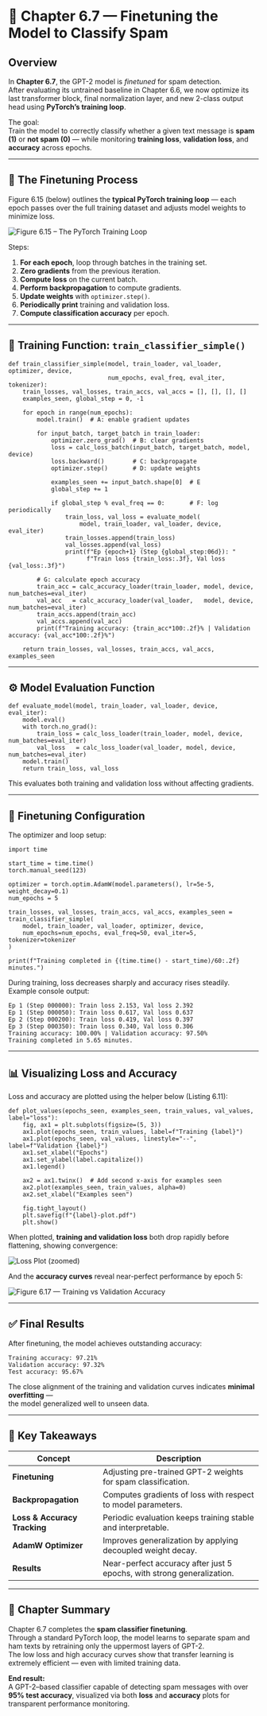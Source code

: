 # 🚀 Chapter 6.7 — Finetuning the Model to Classify Spam

## Overview
In **Chapter 6.7**, the GPT-2 model is *finetuned* for spam detection.  
After evaluating its untrained baseline in Chapter 6.6, we now optimize its last transformer block, final normalization layer, and new 2-class output head using **PyTorch’s training loop**.

The goal:  
Train the model to correctly classify whether a given text message is **spam (1)** or **not spam (0)** — while monitoring **training loss**, **validation loss**, and **accuracy** across epochs.

---

## 🧩 The Finetuning Process
Figure 6.15 (below) outlines the **typical PyTorch training loop** — each epoch passes over the full training dataset and adjusts model weights to minimize loss.

![Figure 6.15 – The PyTorch Training Loop](images/Screenshot%202025-10-21%20094703.png)

Steps:
1. **For each epoch**, loop through batches in the training set.  
2. **Zero gradients** from the previous iteration.  
3. **Compute loss** on the current batch.  
4. **Perform backpropagation** to compute gradients.  
5. **Update weights** with `optimizer.step()`.  
6. **Periodically print** training and validation loss.  
7. **Compute classification accuracy** per epoch.

---

## 🧠 Training Function: `train_classifier_simple()`

```
def train_classifier_simple(model, train_loader, val_loader, optimizer, device,
                            num_epochs, eval_freq, eval_iter, tokenizer):
    train_losses, val_losses, train_accs, val_accs = [], [], [], []
    examples_seen, global_step = 0, -1

    for epoch in range(num_epochs):
        model.train()  # A: enable gradient updates

        for input_batch, target_batch in train_loader:
            optimizer.zero_grad()  # B: clear gradients
            loss = calc_loss_batch(input_batch, target_batch, model, device)
            loss.backward()        # C: backpropagate
            optimizer.step()       # D: update weights

            examples_seen += input_batch.shape[0]  # E
            global_step += 1

            if global_step % eval_freq == 0:       # F: log periodically
                train_loss, val_loss = evaluate_model(
                    model, train_loader, val_loader, device, eval_iter)
                train_losses.append(train_loss)
                val_losses.append(val_loss)
                print(f"Ep {epoch+1} (Step {global_step:06d}): "
                      f"Train loss {train_loss:.3f}, Val loss {val_loss:.3f}")

        # G: calculate epoch accuracy
        train_acc = calc_accuracy_loader(train_loader, model, device, num_batches=eval_iter)
        val_acc   = calc_accuracy_loader(val_loader,   model, device, num_batches=eval_iter)
        train_accs.append(train_acc)
        val_accs.append(val_acc)
        print(f"Training accuracy: {train_acc*100:.2f}% | Validation accuracy: {val_acc*100:.2f}%")

    return train_losses, val_losses, train_accs, val_accs, examples_seen
```

---

## ⚙️ Model Evaluation Function

```
def evaluate_model(model, train_loader, val_loader, device, eval_iter):
    model.eval()
    with torch.no_grad():
        train_loss = calc_loss_loader(train_loader, model, device, num_batches=eval_iter)
        val_loss   = calc_loss_loader(val_loader, model, device, num_batches=eval_iter)
    model.train()
    return train_loss, val_loss
```

This evaluates both training and validation loss without affecting gradients.

---

## 🧮 Finetuning Configuration
The optimizer and loop setup:

```
import time

start_time = time.time()
torch.manual_seed(123)

optimizer = torch.optim.AdamW(model.parameters(), lr=5e-5, weight_decay=0.1)
num_epochs = 5

train_losses, val_losses, train_accs, val_accs, examples_seen = train_classifier_simple(
    model, train_loader, val_loader, optimizer, device,
    num_epochs=num_epochs, eval_freq=50, eval_iter=5, tokenizer=tokenizer
)

print(f"Training completed in {(time.time() - start_time)/60:.2f} minutes.")
```

During training, loss decreases sharply and accuracy rises steadily.  
Example console output:
```
Ep 1 (Step 000000): Train loss 2.153, Val loss 2.392
Ep 1 (Step 000050): Train loss 0.617, Val loss 0.637
Ep 2 (Step 000200): Train loss 0.419, Val loss 0.397
Ep 3 (Step 000350): Train loss 0.340, Val loss 0.306
Training accuracy: 100.00% | Validation accuracy: 97.50%
Training completed in 5.65 minutes.
```

---

## 📊 Visualizing Loss and Accuracy

Loss and accuracy are plotted using the helper below (Listing 6.11):

```
def plot_values(epochs_seen, examples_seen, train_values, val_values, label="loss"):
    fig, ax1 = plt.subplots(figsize=(5, 3))
    ax1.plot(epochs_seen, train_values, label=f"Training {label}")
    ax1.plot(epochs_seen, val_values, linestyle="--", label=f"Validation {label}")
    ax1.set_xlabel("Epochs")
    ax1.set_ylabel(label.capitalize())
    ax1.legend()

    ax2 = ax1.twinx()  # Add second x-axis for examples seen
    ax2.plot(examples_seen, train_values, alpha=0)
    ax2.set_xlabel("Examples seen")

    fig.tight_layout()
    plt.savefig(f"{label}-plot.pdf")
    plt.show()
```

When plotted, **training and validation loss** both drop rapidly before flattening, showing convergence:

![Loss Plot (zoomed)](images/Screenshot%202025-10-21%20104213.png)

And the **accuracy curves** reveal near-perfect performance by epoch 5:

![Figure 6.17 — Training vs Validation Accuracy](images/Screenshot%202025-10-21%20095225.png)

---

## ✅ Final Results
After finetuning, the model achieves outstanding accuracy:

```
Training accuracy: 97.21%
Validation accuracy: 97.32%
Test accuracy: 95.67%
```


The close alignment of the training and validation curves indicates **minimal overfitting** —  
the model generalized well to unseen data.

---

## 🧠 Key Takeaways

| Concept | Description |
|----------|-------------|
| **Finetuning** | Adjusting pre-trained GPT-2 weights for spam classification. |
| **Backpropagation** | Computes gradients of loss with respect to model parameters. |
| **Loss & Accuracy Tracking** | Periodic evaluation keeps training stable and interpretable. |
| **AdamW Optimizer** | Improves generalization by applying decoupled weight decay. |
| **Results** | Near-perfect accuracy after just 5 epochs, with strong generalization. |

---

## 🧩 Chapter Summary
Chapter 6.7 completes the **spam classifier finetuning**.  
Through a standard PyTorch loop, the model learns to separate spam and ham texts by retraining only the uppermost layers of GPT-2.  
The low loss and high accuracy curves show that transfer learning is extremely efficient — even with limited training data.

**End result:**  
A GPT-2–based classifier capable of detecting spam messages with over **95% test accuracy**, visualized via both **loss** and **accuracy** plots for transparent performance monitoring.
